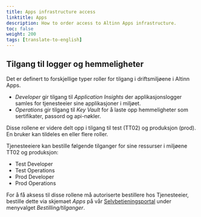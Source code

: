 ```yaml
---
title: Apps infrastructure access
linktitle: Apps
description: How to order access to Altinn Apps infrastructure.
toc: false
weight: 200
tags: [translate-to-english]
---
```


## Tilgang til logger og hemmeligheter

Det er definert to forskjellige typer roller for tilgang i driftsmiljøene i Altinn Apps.

- _Developer_ gir tilgang til _Application Insights_ der applikasjonslogger samles for tjenesteeier sine applikasjoner i miljøet.
- _Operations_ gir tilgang til _Key Vault_ for å laste opp hemmeligheter som sertifikater, passord og api-nøkler.

Disse rollene er videre delt opp i tilgang til test (TT02) og produksjon (prod). En bruker kan tildeles en eller flere roller.

Tjenesteeiere kan bestille følgende tilganger for sine ressurser i miljøene TT02 og produksjon:

- Test Developer
- Test Operations
- Prod Developer
- Prod Operations

For å få aksess til disse rollene må autoriserte bestillere hos Tjenesteeier, bestille dette via skjemaet _Apps_ på vår [Selvbetjeningsportal](https://www.altinndigital.no/oversikt) under menyvalget _Bestilling/tilganger_.
